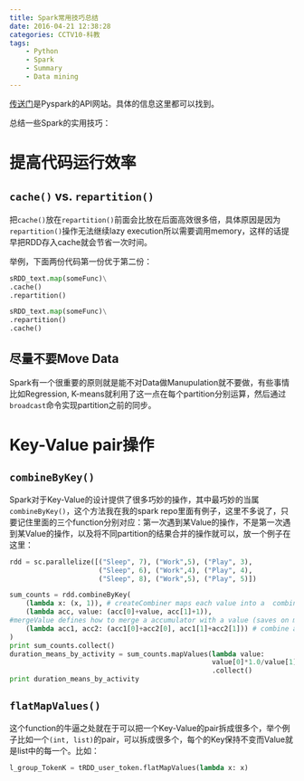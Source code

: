 ```yaml
---
title: Spark常用技巧总结
date: 2016-04-21 12:38:28
categories: CCTV10-科教
tags:
    - Python
    - Spark
    - Summary
    - Data mining
---
```


[传送门](http://spark.apache.org/docs/latest/api/python/index.html)是Pyspark的API网站。具体的信息这里都可以找到。

总结一些Spark的实用技巧：

<!--more-->

# 提高代码运行效率 #

## `cache()` vs. `repartition()` ##

把`cache()`放在`repartition()`前面会比放在后面高效很多倍，具体原因是因为`repartition()`操作无法继续lazy execution所以需要调用memory，这样的话提早把RDD存入cache就会节省一次时间。

举例，下面两份代码第一份优于第二份：

```python
sRDD_text.map(someFunc)\
.cache()
.repartition()
```

```python
sRDD_text.map(someFunc)\
.repartition()
.cache()
```

## 尽量不要Move Data ##

Spark有一个很重要的原则就是能不对Data做Manupulation就不要做，有些事情比如Regression, K-means就利用了这一点在每个partition分别运算，然后通过`broadcast`命令实现partition之前的同步。

# Key-Value pair操作 #

## `combineByKey()` ##

Spark对于Key-Value的设计提供了很多巧妙的操作，其中最巧妙的当属`combineByKey()`，这个方法我在我的spark repo里面有例子，这里不多说了，只要记住里面的三个function分别对应：第一次遇到某Value的操作，不是第一次遇到某Value的操作，以及将不同partition的结果合并的操作就可以，放一个例子在这里：

```python
rdd = sc.parallelize([("Sleep", 7), ("Work",5), ("Play", 3), 
                      ("Sleep", 6), ("Work",4), ("Play", 4),
                      ("Sleep", 8), ("Work",5), ("Play", 5)])

sum_counts = rdd.combineByKey(
    (lambda x: (x, 1)), # createCombiner maps each value into a  combiner (or accumulator)
    (lambda acc, value: (acc[0]+value, acc[1]+1)),
#mergeValue defines how to merge a accumulator with a value (saves on mapping each value to an accumulator first)
    (lambda acc1, acc2: (acc1[0]+acc2[0], acc1[1]+acc2[1])) # combine accumulators
)
print sum_counts.collect()
duration_means_by_activity = sum_counts.mapValues(lambda value:
                                                  value[0]*1.0/value[1]) \
                                                  .collect()
print duration_means_by_activity
```
## `flatMapValues()` ##

这个function的牛逼之处就在于可以把一个Key-Value的pair拆成很多个，举个例子比如一个`(int, list)`的pair，可以拆成很多个，每个的Key保持不变而Value就是list中的每一个。比如：

```python
l_group_TokenK = tRDD_user_token.flatMapValues(lambda x: x)
```
